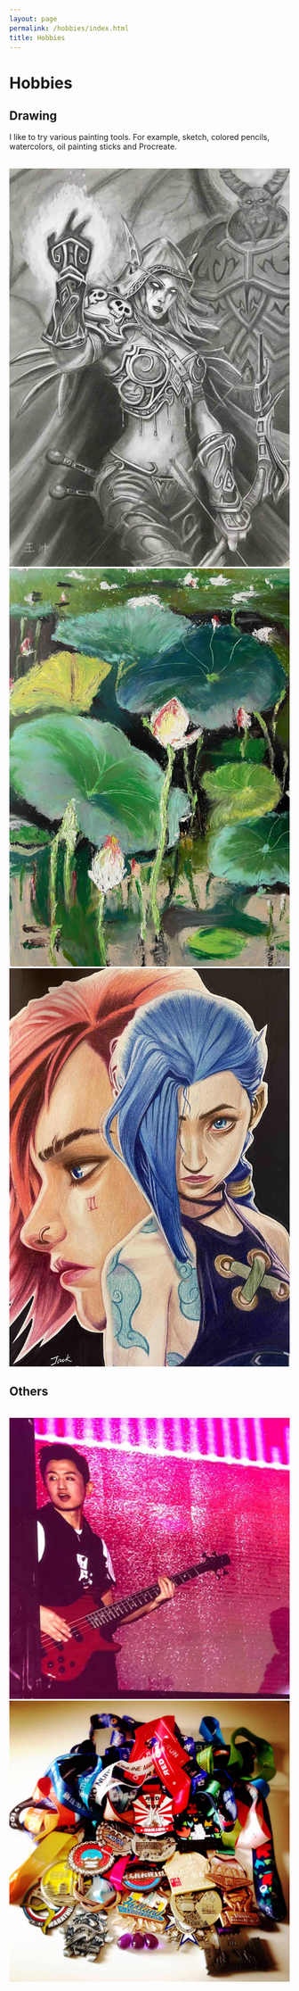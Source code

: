 ```yaml
---
layout: page
permalink: /hobbies/index.html
title: Hobbies
---
```


# Hobbies

## Drawing

I like to try various painting tools. For example, sketch, colored pencils, watercolors, oil painting sticks and Procreate.

<br>
<div class="third">
<img src="/images/hobbies/elf.jpg" >
<img src="/images/hobbies/lotus.jpg">
<img src="/images/hobbies/twogirls.jpg">
</div>

## Others

<br>
<div class="third">
<img src="/images/hobbies/bass.jpg" >
<img src="/images/hobbies/medals.jpg">
</div>